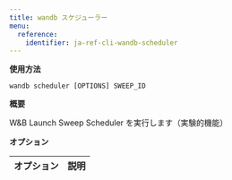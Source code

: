 ```yaml
---
title: wandb スケジューラー
menu:
  reference:
    identifier: ja-ref-cli-wandb-scheduler
---
```


**使用方法**

`wandb scheduler [OPTIONS] SWEEP_ID`

**概要**

W&B Launch Sweep Scheduler を実行します（実験的機能）


**オプション**

| **オプション** | **説明** |
| :--- | :--- |